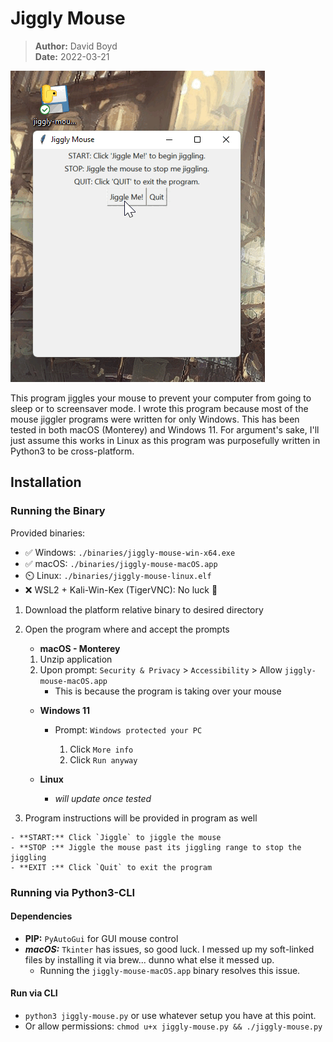 # Jiggly Mouse

> **Author:** David Boyd<br>
> **Date:** 2022-03-21

![](./imgs/windows.gif)

This program jiggles your mouse to prevent your computer from going to sleep or
to screensaver mode.  I wrote this program because most of the mouse jiggler
programs were written for only Windows.  This has been tested in both macOS
(Monterey) and Windows 11.  For argument's sake, I'll just assume this works in
Linux as this program was purposefully written in Python3 to be cross-platform.

## Installation

### Running the Binary

Provided binaries:

  - :white_check_mark: Windows: `./binaries/jiggly-mouse-win-x64.exe`
  - :white_check_mark: macOS: `./binaries/jiggly-mouse-macOS.app`
  - :timer_clock: Linux: `./binaries/jiggly-mouse-linux.elf`
  - :x: WSL2 + Kali-Win-Kex (TigerVNC): No luck :shrug:

1. Download the platform relative binary to desired directory

2. Open the program where and accept the prompts

    - **macOS - Monterey**

	1. Unzip application
	2. Upon prompt: `Security & Privacy` > `Accessibility` > Allow `jiggly-mouse-macOS.app`
          - This is because the program is taking over your mouse

    - **Windows 11** 

      - Prompt: `Windows protected your PC` 

        1. Click `More info`
        2. Click `Run anyway`

    - **Linux** 

      - *will update once tested*

  3. Program instructions will be provided in program as well

    - **START:** Click `Jiggle` to jiggle the mouse
    - **STOP :** Jiggle the mouse past its jiggling range to stop the jiggling
    - **EXIT :** Click `Quit` to exit the program

### Running via Python3-CLI

#### Dependencies

- **PIP:** `PyAutoGui` for GUI mouse control
- ***macOS:*** `Tkinter` has issues, so good luck.  I messed up my soft-linked
  files by installing it via brew... dunno what else it messed up.
    - Running the `jiggly-mouse-macOS.app` binary resolves this issue.

#### Run via CLI

  - `python3 jiggly-mouse.py` or use whatever setup you have at this point.
  - Or allow permissions: `chmod u+x jiggly-mouse.py && ./jiggly-mouse.py`

